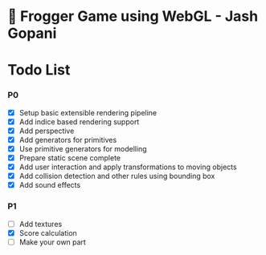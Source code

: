 # :frog: Frogger Game using WebGL - Jash Gopani

# Todo List

### P0

-   [x] Setup basic extensible rendering pipeline
-   [x] Add indice based rendering support
-   [x] Add perspective
-   [x] Add generators for primitives
-   [x] Use primitive generators for modelling
-   [x] Prepare static scene complete
-   [x] Add user interaction and apply transformations to moving objects
-   [x] Add collision detection and other rules using bounding box
-   [x] Add sound effects

### P1

-   [ ] Add textures
-   [x] Score calculation
-   [ ] Make your own part
